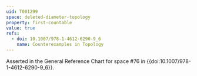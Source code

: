 ```yaml
---
uid: T001299
space: deleted-diameter-topology
property: first-countable
value: true
refs:
  - doi: 10.1007/978-1-4612-6290-9_6
    name: Counterexamples in Topology
---
```

Asserted in the General Reference Chart for space #76 in
{{doi:10.1007/978-1-4612-6290-9_6}}.

